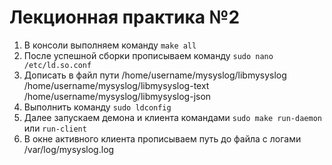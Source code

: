 # Лекционная практика №2

1. В консоли выполняем команду ```make all```
2. После успешной сборки прописываем команду ```sudo nano /etc/ld.so.conf```
3. Дописать в файл пути
  /home/username/mysyslog/libmysyslog
  /home/username/mysyslog/libmysyslog-text
  /home/username/mysyslog/libmysyslog-json
4. Выполнить команду ```sudo ldconfig```
5. Далее запускаем демона и клиента командами ```sudo make run-daemon``` или ```run-client```
6. В окне активного клиента прописываем путь до файла с логами /var/log/mysyslog.log
